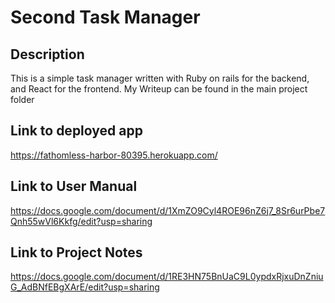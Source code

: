 # Second Task Manager

## Description
This is a simple task manager written with Ruby on rails for the backend, and React for the frontend. 
My Writeup can be found in the main project folder

## Link to deployed app
https://fathomless-harbor-80395.herokuapp.com/

## Link to User Manual
https://docs.google.com/document/d/1XmZO9Cyl4ROE96nZ6j7_8Sr6urPbe7Qnh55wVl6Kkfg/edit?usp=sharing

## Link to Project Notes
https://docs.google.com/document/d/1RE3HN75BnUaC9L0ypdxRjxuDnZniuG_AdBNfEBgXArE/edit?usp=sharing



